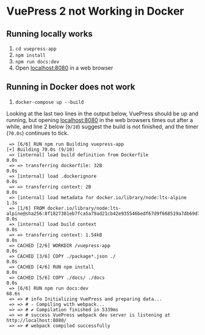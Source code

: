 # VuePress 2 not Working in Docker

## Running locally works
1. `cd vuepress-app`
2. `npm install`
3. `npm run docs:dev`
4. Open [localhost:8080](http://localhost:8080/) in a web browser

## Running in Docker does not work
1. `docker-compose up --build`

Looking at the last two lines in the output below, VuePress should be up and running, but opening [localhost:8080](http://localhost:8080/) in the web browsers times out after a while, and line 2 below (`9/10`) suggest the build is not finished, and the timer (`70.0s`) continues to tick.

```
 => [6/6] RUN npm run Building vuepress-app
[+] Building 70.0s (9/10)
 => [internal] load build definition from Dockerfile                                                                                                                            0.0s
 => => transferring dockerfile: 32B                                                                                                                                             0.0s
 => [internal] load .dockerignore                                                                                                                                               0.0s
 => => transferring context: 2B                                                                                                                                                 0.0s
 => [internal] load metadata for docker.io/library/node:lts-alpine                                                                                                              1.3s
 => [1/6] FROM docker.io/library/node:lts-alpine@sha256:8f1827381eb7fca5a79ad21cb42e935546bedf67d9f668519a7db69d77d812bf                                                        0.0s
 => [internal] load build context                                                                                                                                               0.0s
 => => transferring context: 1.54kB                                                                                                                                             0.0s
 => CACHED [2/6] WORKDIR /vuepress-app                                                                                                                                          0.0s
 => CACHED [3/6] COPY ./package*.json ./                                                                                                                                        0.0s
 => CACHED [4/6] RUN npm install                                                                                                                                                0.0s
 => CACHED [5/6] COPY ./docs/ ./docs                                                                                                                                            0.0s
 => [6/6] RUN npm run docs:dev                                                                                                                                                 68.6s
 => => # info Initializing VuePress and preparing data...
 => => # - Compiling with webpack...
 => => # ✔ Compilation finished in 5339ms
 => => # success VuePress webpack dev server is listening at http://localhost:8080/
 => => # webpack compiled successfully
```
